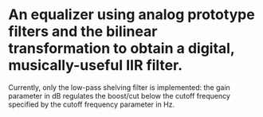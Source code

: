 # An equalizer using analog prototype filters and the bilinear transformation to obtain a digital, musically-useful IIR filter.

Currently, only the low-pass shelving filter is implemented: the gain parameter in dB regulates the boost/cut below the cutoff frequency specified by the cutoff frequency parameter in Hz.
